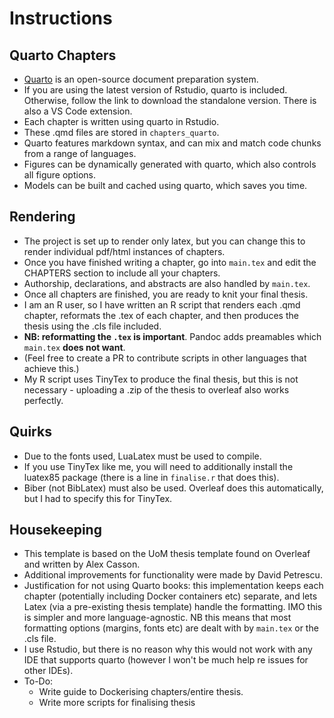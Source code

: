 # Instructions

## Quarto Chapters


 - [Quarto](https://quarto.org/) is an open-source document preparation system.
 - If you are using the latest version of Rstudio, quarto is included. Otherwise, follow the link to download the standalone version. There is also a VS Code extension.
 - Each chapter is written using quarto in Rstudio.
 - These .qmd files are stored in `chapters_quarto`.
 - Quarto features markdown syntax, and can mix and match code chunks from a range of languages.
 - Figures can be dynamically generated with quarto, which also controls all figure options.
 - Models can be built and cached using quarto, which saves you time.

## Rendering

 - The project is set up to render only latex, but you can change this to render individual pdf/html instances of chapters.
 - Once you have finished writing a chapter, go into `main.tex` and edit the CHAPTERS section to include all your chapters.
 - Authorship, declarations, and abstracts are also handled by `main.tex`.
 - Once all chapters are finished, you are ready to knit your final thesis.
 - I am an R user, so I have written an R script that renders each .qmd chapter, reformats the .tex of each chapter, and then produces the thesis using the .cls file included.
 - **NB: reformatting the `.tex` is important**. Pandoc adds preamables which `main.tex` **does not want**.
 - (Feel free to create a PR to contribute scripts in other languages that achieve this.)
 - My R script uses TinyTex to produce the final thesis, but this is not necessary - uploading a .zip of the thesis to overleaf also works perfectly.

## Quirks

 - Due to the fonts used, LuaLatex must be used to compile.
 - If you use TinyTex like me, you will need to additionally install the luatex85 package (there is a line in `finalise.r` that does this).
 - Biber (not BibLatex) must also be used. Overleaf does this automatically, but I had to specify this for TinyTex.

## Housekeeping

 - This template is based on the UoM thesis template found on Overleaf and written by Alex Casson.
 - Additional improvements for functionality were made by David Petrescu.
 - Justification for not using Quarto books: this implementation keeps each chapter (potentially including Docker containers etc) separate, and lets Latex (via a pre-existing thesis template) handle the formatting. IMO this is simpler and more language-agnostic. NB this means that most formatting options (margins, fonts etc) are dealt with by `main.tex` or the .cls file.
 - I use Rstudio, but there is no reason why this would not work with any IDE that supports quarto (however I won't be much help re issues for other IDEs).
 - To-Do:
	- Write guide to Dockerising chapters/entire thesis.
	- Write more scripts for finalising thesis

